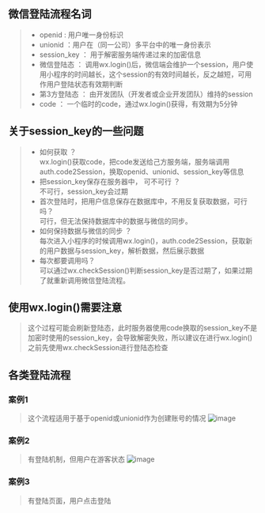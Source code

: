 ## 微信登陆流程名词
> - openid : 用户唯一身份标识  
> - unionid ：用户在（同一公司）多平台中的唯一身份表示  
> - session_key ： 用于解密服务端传递过来的加密信息   
> - 微信登陆态 ： 调用wx.login()后，微信端会维护一个session，用户使用小程序的时间越长，这个session的有效时间越长，反之越短，可用作用户登陆状态有效期判断   
> - 第3方登陆态 ： 由开发团队（开发者或企业开发团队）维持的session    
> - code ： 一个临时的code，通过wx.login()获得，有效期为5分钟

## 关于session_key的一些问题
> - 如何获取 ？     
> wx.login()获取code，把code发送给己方服务端，服务端调用auth.code2Session，换取openid、unionid、session_key等信息  
> - 把session_key保存在服务器中， 可不可行 ？       
> 不可行，session_key会过期  
> - 首次登陆时，把用户信息保存在数据库中，不用反复获取数据，可行吗？      
> 可行，但无法保持数据库中的数据与微信的同步。  
> - 如何保持数据与微信的同步 ？       
> 每次进入小程序的时候调用wx.login()，auth.code2Session，获取新的用户数据与session_key，解析数据，然后展示数据  
> - 每次都要调用吗？  
> 可以通过wx.checkSession()判断session_key是否过期了，如果过期了就重新调用微信登陆流程。  

## 使用wx.login()需要注意
> 这个过程可能会刷新登陆态，此时服务器使用code换取的session_key不是加密时使用的session_key，会导致解密失败，所以建议在进行wx.login()之前先使用wx.checkSession进行登陆态检查

## 各类登陆流程
### 案例1
> 这个流程适用于基于openid或unionid作为创建账号的情况
![image](https://user-images.githubusercontent.com/43370259/191156174-b8f772b6-3531-485b-8914-3225d75c9d27.png)

### 案例2
> 有登陆机制，但用户在游客状态
![image](https://user-images.githubusercontent.com/43370259/191164950-e0035525-27a3-42d7-8647-f433b83bdd4a.png)

### 案例3
> 有登陆页面，用户点击登陆
> 

